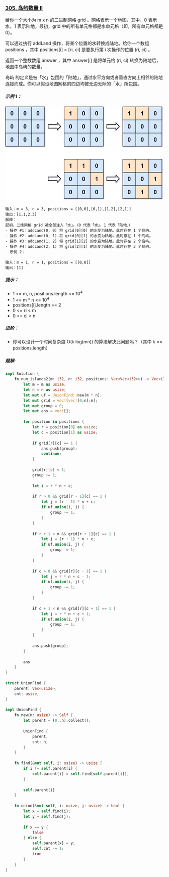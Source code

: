 ### [305. 岛屿数量 II](https://leetcode.cn/problems/number-of-islands-ii/)
给你一个大小为 m x n 的二进制网格 grid 。网格表示一个地图，其中，0 表示水，1 表示陆地。最初，grid 中的所有单元格都是水单元格（即，所有单元格都是 0）。

可以通过执行 addLand 操作，将某个位置的水转换成陆地。给你一个数组 positions ，其中 positions[i] = [ri, ci] 是要执行第 i 次操作的位置 (ri, ci) 。

返回一个整数数组 answer ，其中 answer[i] 是将单元格 (ri, ci) 转换为陆地后，地图中岛屿的数量。

岛屿 的定义是被「水」包围的「陆地」，通过水平方向或者垂直方向上相邻的陆地连接而成。你可以假设地图网格的四边均被无边无际的「水」所包围。


##### 示例 1：
![img.png](img.png)
```
输入：m = 3, n = 3, positions = [[0,0],[0,1],[1,2],[2,1]]
输出：[1,1,2,3]
解释：
起初，二维网格 grid 被全部注入「水」。（0 代表「水」，1 代表「陆地」）
- 操作 #1：addLand(0, 0) 将 grid[0][0] 的水变为陆地。此时存在 1 个岛屿。
- 操作 #2：addLand(0, 1) 将 grid[0][1] 的水变为陆地。此时存在 1 个岛屿。
- 操作 #3：addLand(1, 2) 将 grid[1][2] 的水变为陆地。此时存在 2 个岛屿。
- 操作 #4：addLand(2, 1) 将 grid[2][1] 的水变为陆地。此时存在 3 个岛屿。
  示例 2：

输入：m = 1, n = 1, positions = [[0,0]]
输出：[1]
```

##### 提示：
- 1 <= m, n, positions.length <= 10<sup>4</sup>
- 1 <= m * n <= 10<sup>4</sup>
- positions[i].length == 2
- 0 <= ri < m
- 0 <= ci < n


##### 进阶：
- 你可以设计一个时间复杂度 O(k log(mn)) 的算法解决此问题吗？（其中 k == positions.length）

##### 题解:
```rust
impl Solution {
    fn num_islands2(m: i32, n: i32, positions: Vec<Vec<i32>>) -> Vec<i32> {
        let m = m as usize;
        let n = n as usize;
        let mut uf = UnionFind::new(m * n);
        let mut grid = vec![vec![0;n];m];
        let mut group = 0;
        let mut ans = vec![];

        for position in positions {
            let r = position[0] as usize;
            let c = position[1] as usize;

            if grid[r][c] == 1 {
                ans.push(group);
                continue;
            }

            grid[r][c] = 1;
            group += 1;

            let i = r * n + c;

            if r > 0 && grid[r - 1][c] == 1 {
                let j = (r - 1) * n + c;
                if uf.union(i, j) {
                    group -= 1;
                }
            }

            if r + 1 < m && grid[r + 1][c] == 1 {
                let j = (r + 1) * n + c;
                if uf.union(i, j) {
                    group -= 1;
                }
            }

            if c > 0 && grid[r][c - 1] == 1 {
                let j = r * n + c - 1;
                if uf.union(i, j) {
                    group -= 1;
                }
            }

            if c + 1 < n && grid[r][c + 1] == 1 {
                let j = r * n + c + 1;
                if uf.union(i, j) {
                    group -= 1;
                }
            }

            ans.push(group);
        }
        
        ans
    }
}

struct UnionFind {
    parent: Vec<usize>,
    cnt: usize,
}

impl UnionFind {
    fn new(n: usize) -> Self {
        let parent = (0..n).collect();

        UnionFind { 
            parent, 
            cnt: n,
        }
    }

    fn find(&mut self, i: usize) -> usize {
        if i != self.parent[i] {
            self.parent[i] = self.find(self.parent[i]);
        }

        self.parent[i]
    }

    fn union(&mut self, i: usize, j: usize) -> bool {
        let x = self.find(i);
        let y = self.find(j);

        if x == y {
            false
        } else {
            self.parent[x] = y;
            self.cnt -= 1;
            true
        }
    }
}

```
